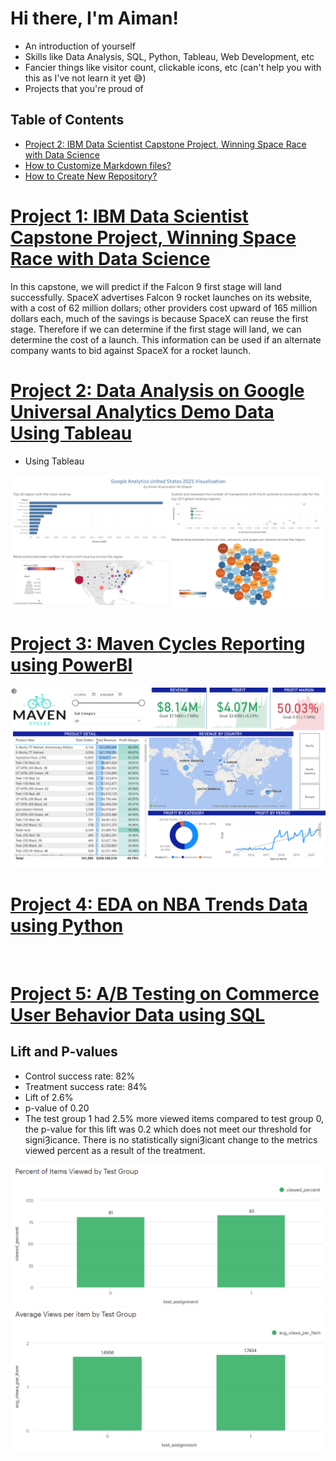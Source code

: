 # Hi there, I'm Aiman!

- An introduction of yourself
- Skills like Data Analysis, SQL, Python, Tableau, Web Development, etc
- Fancier things like visitor count, clickable icons, etc (can't help you with this as I've not learn it yet 😅)
- Projects that you're proud of


## Table of Contents
- [Project 2: IBM Data Scientist Capstone Project, Winning Space Race with Data Science](#project-1-ibm-data-scientist-capstone-project-winning-space-race-with-data-science)
- [How to Customize Markdown files?](#how-to-customize-markdown-files)
- [How to Create New Repository?](#how-to-create-new-repository)

# [Project 1: IBM Data Scientist Capstone Project, Winning Space Race with Data Science](https://github.com/aiman-aisa/IBM-Data-Scientist-Applied-Data-Science-Capstone-Project)
In this capstone, we will predict if the Falcon 9 first stage will land successfully. SpaceX advertises Falcon 9 rocket launches on its website, with a cost of 62 million dollars; other providers cost upward of 165 million dollars each, much of the savings is because SpaceX can reuse the first stage. Therefore if we can determine if the first stage will land, we can determine the cost of a launch. This information can be used if an alternate company wants to bid against SpaceX for a rocket launch.

# [Project 2: Data Analysis on Google Universal Analytics Demo Data Using Tableau](https://github.com/aiman-aisa/TalentLabs-Foundation-Certificate-in-Data-Analytics/tree/main/3.%20Capstone%20Project)
- Using Tableau

![](/images/Dashboard%201.png)

# [Project 3: Maven Cycles Reporting using PowerBI](https://github.com/aiman-aisa/Maven-Cycles-Reporting)

![](/images/Executive%20View.png)

# [Project 4: EDA on NBA Trends Data using Python](https://github.com/aiman-aisa/CodeCademy_DataScientist_MLSpecialist/tree/main/Module%208:%20EDA%20in%20Python)

![]()

# [Project 5: A/B Testing on Commerce User Behavior Data using SQL](https://github.com/aiman-aisa/Data-Wrangling-Analysis-and-AB-Testing-with-SQL/tree/main/Final%20Project)

## Lift and P-values
- Control success rate: 82%
- Treatment success rate: 84%
- Lift of 2.6%
- p-value of 0.20
- The test group 1 had 2.5% more viewed items compared to test group 0, the p-value for this lift was 0.2 which  does not meet our threshold for signiȜicance. There is no statistically signiȜicant change to the metrics viewed percent as a result of the treatment.

![](/images/Percent%20of%20Items%20Viewed%20by%20Test%20Group.png)
![](/images/Average%20Views%20per%20item%20by%20Test%20Group.png)
